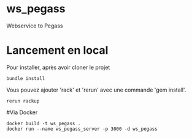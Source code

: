 # ws_pegass
Webservice to Pegass

# Lancement en local
Pour installer, après avoir cloner le projet

```bundle install```

Vous pouvez ajouter 'rack' et 'rerun' avec une commande 'gem install'.

```
rerun rackup
```

#Via Docker

```
docker build -t ws_pegass .
docker run --name ws_pegass_server -p 3000 -d ws_pegass
```